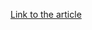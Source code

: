 [Link to the article](https://research.checkpoint.com/2024/magnet-goblin-targets-publicly-facing-servers-using-1-day-vulnerabilities/)
